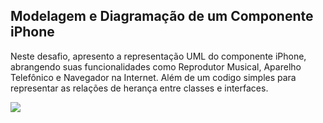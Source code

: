 ## Modelagem e Diagramação de um Componente iPhone ##

Neste desafio, apresento a representação UML do componente iPhone, abrangendo suas funcionalidades como Reprodutor Musical, Aparelho Telefônico e Navegador na Internet.
Além de um codigo simples para representar as relações de herança entre classes e interfaces.

[![](https://mermaid.ink/img/pako:eNqFUstqwzAQ_BWjU0qTHzAmENoeAm0ITejJl420sZfKWrOWQps0_17lZbs4UF2knZllRsselGaDKlXaQtM8ExQCVe6SeOZ1yQ6T7GcySWY1CNqS12hxy440DzXvWAub4FneQkMa7FCygB0WYFjmzqM49Lm7iM7ud1wOF_p0soxOTVvQOJ3e4MdXKkBGkUlcqFD4oWVmHp1BGXXIE4sg8QfvO_ByH_spBv_4N8Qq5tXEDq4do5UXckVSnasuwJo19AMtITQd8CfEYFJtiPsRXr5oQ7KEglxrH8T2xxHA0h5umh6zEZIF72C2aeGjGqs4zgrIxN04e-fKl1hhrtL4NCCfucrdSQdxVKtvp1XqJeBYCYeiVOkWbBOrUBvweF2sK3r8BRMPyR4?type=png)](https://mermaid.live/edit#pako:eNqFUstqwzAQ_BWjU0qTHzAmENoeAm0ITejJl420sZfKWrOWQps0_17lZbs4UF2knZllRsselGaDKlXaQtM8ExQCVe6SeOZ1yQ6T7GcySWY1CNqS12hxy440DzXvWAub4FneQkMa7FCygB0WYFjmzqM49Lm7iM7ud1wOF_p0soxOTVvQOJ3e4MdXKkBGkUlcqFD4oWVmHp1BGXXIE4sg8QfvO_ByH_spBv_4N8Qq5tXEDq4do5UXckVSnasuwJo19AMtITQd8CfEYFJtiPsRXr5oQ7KEglxrH8T2xxHA0h5umh6zEZIF72C2aeGjGqs4zgrIxN04e-fKl1hhrtL4NCCfucrdSQdxVKtvp1XqJeBYCYeiVOkWbBOrUBvweF2sK3r8BRMPyR4)

